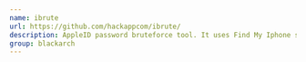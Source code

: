 ```yaml
---
name: ibrute
url: https://github.com/hackappcom/ibrute/
description: AppleID password bruteforce tool. It uses Find My Iphone service API, where bruteforce protection was not implemented. URL : https://github.com/hackappcom/ibrute/ Groups : blackarch blackarch-cracker blackarch-mobile
group: blackarch
---
```

